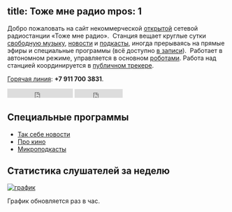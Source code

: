 title: Тоже мне радио
mpos: 1
---
Добро пожаловать на сайт некоммерческой [открытой][open] сетевой радиостанции
«Тоже мне радио».  Станция вещает круглые сутки [свободную музыку][music],
[новости][news] и [подкасты][pc], иногда прерываясь на прямые эфиры и
специальные программы (всё доступно [в записи][sub]).  Работает в автономном
режиме, управляется в основном [роботами][robots].  Работа над станцией
координируется в [публичном трекере][gc].

[Горячая линия](voicemail.html): **+7 911 700 3831**.

<iframe src="http://www.facebook.com/plugins/like.php?href=http%3A%2F%2Fwww.facebook.com%2Fpages%2F%D0%A2%D0%BE%D0%B6%D0%B5-%D0%BC%D0%BD%D0%B5-%D1%80%D0%B0%D0%B4%D0%B8%D0%BE%2F186801854693981&amp;layout=button_count&amp;show_faces=false&amp;width=150&amp;action=like&amp;colorscheme=light&amp;height=21" scrolling="no" frameborder="0" style="border:none; overflow:hidden; width:150px; height:21px;" allowTransparency="true"></iframe>
<iframe src="http://api.flattr.com/button/view/?url=http%3A%2F%2Fwww.tmradio.net%2F&amp;button=compact" class="FlattrButton" width="110" height="20" frameborder="0" scrolling="no" border="0" marginheight="0" marginwidth="0" allowtransparency="true"></iframe>


## Специальные программы

- [Так себе новости](/news.html)
- [Про кино](/prokino.html)
- [Микроподкасты](/mcast.html)


## Статистика слушателей за неделю

<a target="_blank" href="http://stream.tmradio.net/"><img src="http://stream.tmradio.net/listeners-site.png" alt="график"/></a>

График обновляется раз в час.

[listen]: http://stream.tmradio.net:8180/live.mp3.m3u
[log]: http://files.tmradio.net/listeners.csv
[news]: http://echo.msk.ru/news/
[open]: open.html
[pc]: podcast.html
[music]: music.html
[robots]: robots.html
[sub]: subscription.html
[gc]: tracker.html
